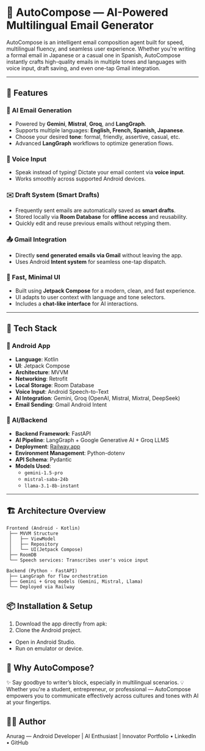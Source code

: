# 💌 AutoCompose — AI-Powered Multilingual Email Generator

AutoCompose is an intelligent email composition agent built for speed, multilingual fluency, and seamless user experience. Whether you're writing a formal email in Japanese or a casual one in Spanish, AutoCompose instantly crafts high-quality emails in multiple tones and languages with voice input, draft saving, and even one-tap Gmail integration.

---

## 🚀 Features

### 🧠 AI Email Generation
- Powered by **Gemini**, **Mistral**, **Groq**, and **LangGraph**.
- Supports multiple languages: **English, French, Spanish, Japanese**.
- Choose your desired **tone**: formal, friendly, assertive, casual, etc.
- Advanced **LangGraph** workflows to optimize generation flows.

### 💬 Voice Input
- Speak instead of typing! Dictate your email content via **voice input**.
- Works smoothly across supported Android devices.

### ✉️ Draft System (Smart Drafts)
- Frequently sent emails are automatically saved as **smart drafts**.
- Stored locally via **Room Database** for **offline access** and reusability.
- Quickly edit and reuse previous emails without retyping them.

### 📤 Gmail Integration
- Directly **send generated emails via Gmail** without leaving the app.
- Uses Android **Intent system** for seamless one-tap dispatch.

### 🎯 Fast, Minimal UI
- Built using **Jetpack Compose** for a modern, clean, and fast experience.
- UI adapts to user context with language and tone selectors.
- Includes a **chat-like interface** for AI interactions.

---

## 🧰 Tech Stack

### 📱 Android App
- **Language**: Kotlin
- **UI**: Jetpack Compose
- **Architecture**: MVVM
- **Networking**: Retrofit
- **Local Storage**: Room Database
- **Voice Input**: Android Speech-to-Text
- **AI Integration**: Gemini, Groq (OpenAI, Mistral, Mixtral, DeepSeek)
- **Email Sending**: Gmail Android Intent

### 🧪 AI/Backend
- **Backend Framework**: FastAPI
- **AI Pipeline**: LangGraph + Google Generative AI + Groq LLMS
- **Deployment**: [Railway.app](https://railway.app)
- **Environment Management**: Python-dotenv
- **API Schema**: Pydantic
- **Models Used**:
  - `gemini-1.5-pro`
  - `mistral-saba-24b`
  - `llama-3.1-8b-instant`

---

## 🏗 Architecture Overview
```
Frontend (Android - Kotlin)
 ├── MVVM Structure
 │   ├── ViewModel
 │   ├── Repository
 │   └── UI(Jetpack Compose)
 ├── RoomDB
 └── Speech services: Transcribes user's voice input

Backend (Python - FastAPI)
 ├── LangGraph for flow orchestration
 ├── Gemini + Groq models (Gemini, Mistral, Llama)
 └── Deployed via Railway
```

## 📦 Installation & Setup

1. Download the app directly from apk: 
2. Clone the Android project.
- Open in Android Studio.
- Run on emulator or device.

## 📧 Why AutoCompose?
✨ Say goodbye to writer’s block, especially in multilingual scenarios.
💡 Whether you're a student, entrepreneur, or professional — AutoCompose empowers you to communicate effectively across cultures and tones with AI at your fingertips.

## 🧑‍💻 Author
Anurag — Android Developer | AI Enthusiast | Innovator
Portfolio • LinkedIn • GitHub
